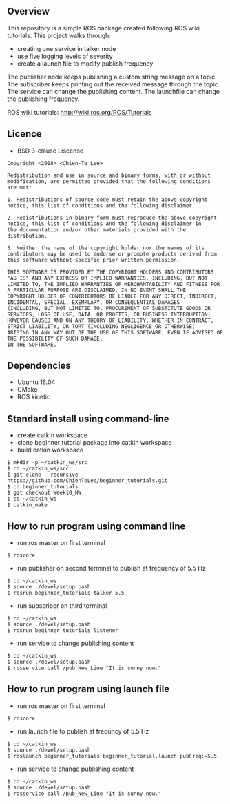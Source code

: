 ## Overview
This repository is a simple ROS package created following ROS wiki tutorials. This project walks through:
- creating one service in talker node
- use five logging levels of severity
- create a launch file to modify publish frequency

The publisher node keeps publishing a custom string message on a topic.
The subscriber keeps printing out the received message through the topic.
The service can change the publishing content.
The launchfile can change the publishing frequency.

ROS wiki tutorials: http://wiki.ros.org/ROS/Tutorials

## Licence
- BSD 3-clause Liscense
```
Copyright <2018> <Chien-Te Lee>

Redistribution and use in source and binary forms, with or without modification, are permitted provided that the following conditions 
are met:

1. Redistributions of source code must retain the above copyright notice, this list of conditions and the following disclaimer.

2. Redistributions in binary form must reproduce the above copyright notice, this list of conditions and the following disclaimer in 
the documentation and/or other materials provided with the distribution.

3. Neither the name of the copyright holder nor the names of its contributors may be used to endorse or promote products derived from 
this software without specific prior written permission.

THIS SOFTWARE IS PROVIDED BY THE COPYRIGHT HOLDERS AND CONTRIBUTORS "AS IS" AND ANY EXPRESS OR IMPLIED WARRANTIES, INCLUDING, BUT NOT 
LIMITED TO, THE IMPLIED WARRANTIES OF MERCHANTABILITY AND FITNESS FOR A PARTICULAR PURPOSE ARE DISCLAIMED. IN NO EVENT SHALL THE 
COPYRIGHT HOLDER OR CONTRIBUTORS BE LIABLE FOR ANY DIRECT, INDIRECT, INCIDENTAL, SPECIAL, EXEMPLARY, OR CONSEQUENTIAL DAMAGES 
(INCLUDING, BUT NOT LIMITED TO, PROCUREMENT OF SUBSTITUTE GOODS OR SERVICES; LOSS OF USE, DATA, OR PROFITS; OR BUSINESS INTERRUPTION) 
HOWEVER CAUSED AND ON ANY THEORY OF LIABILITY, WHETHER IN CONTRACT, STRICT LIABILITY, OR TORT (INCLUDING NEGLIGENCE OR OTHERWISE) 
ARISING IN ANY WAY OUT OF THE USE OF THIS SOFTWARE, EVEN IF ADVISED OF THE POSSIBILITY OF SUCH DAMAGE.
IN THE SOFTWARE.
```

## Dependencies
- Ubuntu 16.04
- CMake
- ROS kinetic

## Standard install using command-line
- create catkin workspace
- clone beginner tutorial package into catkin workspace
- build catkin workspace
```
$ mkdir -p ~/catkin_ws/src
$ cd ~/catkin_ws/src
$ git clone --recursive https://github.com/ChienTeLee/beginner_tutorials.git
$ cd beginner_tutorials
$ git checkout Week10_HW
$ cd ~/catkin_ws
$ catkin_make
```

## How to run program using command line
- run ros master on first terminal
```
$ roscore
```

- run publisher on second terminal to publish at frequency of 5.5 Hz
```
$ cd ~/catkin_ws
$ source ./devel/setup.bash
$ rosrun beginner_tutorials talker 5.5
```

- run subscriber on third terminal
```
$ cd ~/catkin_ws
$ source ./devel/setup.bash
$ rosrun beginner_tutorials listener
```

- run service to change publishing content
```
$ cd ~/catkin_ws
$ source ./devel/setup.bash
$ rosservice call /pub_New_Line "It is sunny now."
```


## How to run program using launch file
- run ros master on first terminal
```
$ roscore
```

- run launch file to publish at frequncy of 5.5 Hz
```
$ cd ~/catkin_ws
$ source ./devel/setup.bash
$ roslaunch beginner_tutorials beginner_tutorial.launch pubFreq:=5.5
```

- run service to change publishing content
```
$ cd ~/catkin_ws
$ source ./devel/setup.bash
$ rosservice call /pub_New_Line "It is sunny now."
```




